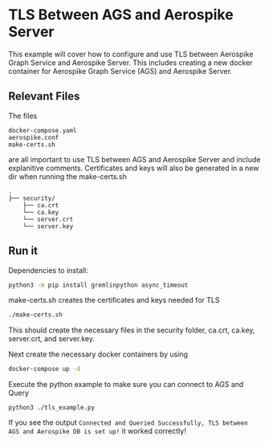 # TLS Between AGS and Aerospike Server

This example will cover how to configure and use TLS between 
Aerospike Graph Service and Aerospike Server. 
This includes creating a new docker container for Aerospike Graph 
Service (AGS) and Aerospike Server.

## Relevant Files

The files 
```
docker-compose.yaml
aerospike.conf
make-certs.sh
```
are all important to use TLS between AGS and Aerospike Server and 
include explanitive comments.
Certificates and keys will also be generated in a new dir when
running the make-certs.sh
```dir
.
├── security/
    ├── ca.crt
    └── ca.key
    └── server.crt
    └── server.key
```

## Run it

Dependencies to install:
``` bash
python3 -m pip install gremlinpython async_timeout
```

make-certs.sh creates the certificates and keys needed for TLS

```bash
./make-certs.sh
```

This should create the necessary files in the security folder, ca.crt, ca.key, server.crt, and server.key.

Next create the necessary docker containers by using
```bash
docker-compose up -d
```

Execute the python example to make sure you can connect to AGS and Query
```
python3 ./tls_example.py
```

If you see the output
```Connected and Queried Successfully, TLS between AGS and Aerospike DB is set up!```
it worked correctly!